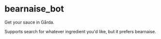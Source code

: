 # bearnaise_bot

Get your sauce in Gårda.

Supports search for whatever ingredient you'd like, but it prefers bearnaise.
